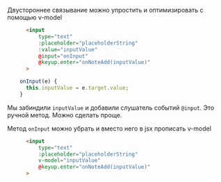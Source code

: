 Двустороннее связывание можно упростить и оптимизировать с помощью v-model

```html
      <input
          type="text"
          :placeholder="placeholderString"
          :value="inputValue"
          @input="onInput"
          @keyup.enter="onNoteAdd(inputValue)"
      >
```

```js
    onInput(e) {
      this.inputValue = e.target.value;
    }
```
Мы забиндили `inputValue` и добавили слушатель событий `@input`. Это ручной метод. Можно сделать проще.

Метод `onInput` можно убрать и вместо него в jsx прописать v-model

```html
      <input
          type="text"
          :placeholder="placeholderString"
          v-model="inputValue"
          @keyup.enter="onNoteAdd(inputValue)"
      >
```